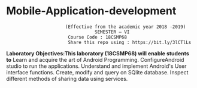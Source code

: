 # Mobile-Application-development
                          (Effective from the academic year 2018 -2019)
                                     SEMESTER – VI
                           Course Code : 18CSMP68
                           Share this repo using : https://bit.ly/3lCTlLs
**Laboratory Objectives:This laboratory (18CSMP68) will enable students to**
             Learn and acquire the art of Android Programming.
             ConfigureAndroid studio to run the applications.
             Understand and implement Android's User interface functions.
             Create, modify and query on SQlite database.
             Inspect different methods of sharing data using services.
             
                 
